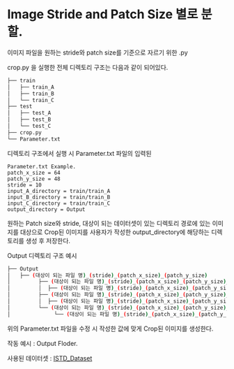 # Image Stride and Patch Size 별로 분할.
이미지 파일을 원하는 stride와 patch size를 기준으로 자르기 위한 .py

crop.py 을 실행한 전체 디렉토리 구조는 다음과 같이 되어있다.
```bash
├── train
│   ├── train_A
│   ├── train_B
│   └── train_C
├── test
│   ├── test_A
│   ├── test_B
│   └── test_C
├── crop.py
└── Parameter.txt
``` 

디렉토리 구조에서 실행 시 Parameter.txt 파일의 입력된 

```
Parameter.txt Example.
patch_x_size = 64
patch_y_size = 48
stride = 10
input_A_directory = train/train_A
input_B_directory = train/train_B
input_C_directory = train/train_C
output_directory = Output
```
원하는 Patch size와 stride, 대상이 되는 데이터셋이 있는 디렉토리 경로에 있는 이미지를 대상으로 Crop된 이미지를 사용자가 작성한 output_directory에 해당하는 디렉토리를  생성 후 저장한다.

Output 디렉토리 구조 예시
```bash
├── Output
│   ├── (대상이 되는 파일 명)_(stride)_(patch_x_size)_(patch_y_size)
│         ├── (대상이 되는 파일 명)_(stride)_(patch_x_size)_(patch_y_size)_(A)
│         │  ├── (대상이 되는 파일 명)_(stride)_(patch_x_size)_(patch_y_size)_(x축 반복 횟수)_(y축 반복 횟수)_(A)
│         ├── (대상이 되는 파일 명)_(stride)_(patch_x_size)_(patch_y_size)_(B)
│         │  ├── (대상이 되는 파일 명)_(stride)_(patch_x_size)_(patch_y_size)_(x축 반복 횟수)_(y축 반복 횟수)_(B)_(하얀색 화소수의 개수)
│         └── (대상이 되는 파일 명)_(stride)_(patch_x_size)_(patch_y_size)_(C)
│              └── (대상이 되는 파일 명)_(stride)_(patch_x_size)_(patch_y_size)_(x축 반복 횟수)_(y축 반복 횟수)_(C)
``` 

위의 Parameter.txt 파일을 수정 시 작성한 값에 맞게 Crop된 이미지를 생성한다.

작동 예시 : Output Floder.

사용된 데이터셋 : [ISTD_Dataset](https://drive.google.com/file/d/1I0qw-65KBA6np8vIZzO6oeiOvcDBttAY/view)
